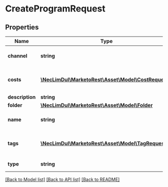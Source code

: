 # CreateProgramRequest

## Properties
Name | Type | Description | Notes
------------ | ------------- | ------------- | -------------
**channel** | **string** | Channel of the program | [optional] 
**costs** | [**\NecLimDul\MarketoRest\Asset\Model\CostRequest[]**](CostRequest.md) | Lists of associated period costs | [optional] 
**description** | **string** |  | [optional] 
**folder** | [**\NecLimDul\MarketoRest\Asset\Model\Folder**](Folder.md) |  | 
**name** | **string** | Name of the program | [optional] 
**tags** | [**\NecLimDul\MarketoRest\Asset\Model\TagRequest[]**](TagRequest.md) | List of associated program tags | [optional] 
**type** | **string** | Type of the program | [optional] 

[[Back to Model list]](../README.md#documentation-for-models) [[Back to API list]](../README.md#documentation-for-api-endpoints) [[Back to README]](../README.md)


